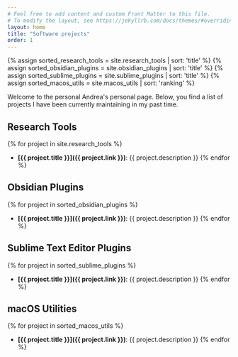 ```yaml
---
# Feel free to add content and custom Front Matter to this file.
# To modify the layout, see https://jekyllrb.com/docs/themes/#overriding-theme-defaults
layout: home
title: "Software projects"
order: 1
---
```


{% assign sorted_research_tools = site.research_tools | sort: 'title' %}
{% assign sorted_obsidian_plugins = site.obsidian_plugins | sort: 'title' %}
{% assign sorted_sublime_plugins = site.sublime_plugins | sort: 'title' %}
{% assign sorted_macos_utils = site.macos_utils | sort: 'ranking' %}

Welcome to the personal Andrea's personal page. Below, you find a list of projects I have been currently maintaining in my past time.

## Research Tools
{% for project in site.research_tools %}
- **[{{ project.title }}]({{ project.link }})**: {{ project.description }}
{% endfor %}

## Obsidian Plugins
{% for project in sorted_obsidian_plugins %}
- **[{{ project.title }}]({{ project.link }})**: {{ project.description }}
{% endfor %}

## Sublime Text Editor Plugins
{% for project in sorted_sublime_plugins %}
- **[{{ project.title }}]({{ project.link }})**: {{ project.description }}
{% endfor %}

## macOS Utilities
{% for project in sorted_macos_utils %}
- **[{{ project.title }}]({{ project.link }})**: {{ project.description }}
{% endfor %}

